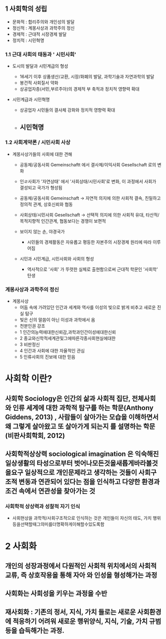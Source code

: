 ## 1 사회학의 성립
+ 문화적 : 합리주의와 개인성의 발달
+ 정신적 : 계몽사상과 과학주의 정신
+ 경제적 : 근대적 시장경제 발달
+ 정치적 : 시민혁명

### 1.1 근대 사회의 태동과 ' 시민사회'

- 도시의 발달과 시민계급의 형성
    - 16세기 이후 상품생산/교환, 시장/화폐의 발달, 과학기술과 자연과학의 발달
    - 봉건적 사회질서 약화
    - 상공업자층(서민,부르주아)의 경제적 부 축적과 정치적 영향력 확대
    
- 시민계급과 시민혁명
    - 상공업자 시민들의 결사체 강화와 정치적 영향력 확대
     - ## 시민혁명


### 1.2 사회계약론 / 시민사회 사상

- 계몽사상가들의 사회에 대한 견해
    - 공동체/공동사회 Gemeinschaftt 에서 결사체/이익사회 Gesellschaft 로의 변화
    - 인ㄹ사회가 '자연상태' 에서 '사회상태/시민사회'로 변화, 이 과정에서 사회가 결성되고 국가가 형성됨
    
    - 공동체/공동사회 Gemeinschaft -> 자연적 의지에 의한 사회적 결속, 친밀하고 정의적 관계, 상호신뢰와 협동
    - 사회상태/시민사회 Gesellschaft -> 선택적 의지에 의한 사회적 유대, 타산적/목적지향적 인간관계, 협동보다는 경쟁이 보편적
    
    - 보이지 않는 손, 야경국가 
        - 시민들의 경제활동은 자유롭고 평등한 자본주의 시장경제 원리에 따라 이루어짐
        
    - 시민과 시민계급, 시민사회와 사회의 형성
        - 역사적으로 '사회' 가 뚜렷한 실체로 출현함으로써 근대적 학문인 '사회학' 탄생
        
### 계몽사상과 과학주의 정신

- 계몽사상 
    - 어둠 속에 가려있던 인간과 세계와 역사를 이성의 빛으로 밝게 비추고 새로운 진실 탐구
    - 빛은 신의 말씀이 아닌 이성과 과학에서 옴
    - 천분인권 강조
    + 1 인간의능력에대한신뢰감,과학과인간이성에대한신뢰 
    -  2 종교와신학적세계관및그에따른각종사회현실에대한 
    -  3 비판정신
    -  4 인간과 사회에 대한 자율적인 관심
    -  5 인류사회의 진보에 대한 믿음
    

# 사회학 이란?
## 사회학 Sociology은 인간의 삶과 사회적 집단, 전체사회와 인류 세계에 대한 과학적 탐구를 하는 학문(Anthony Giddens, 2013) , 사람들이 살아가는 모습을 이해하면서 왜 그렇게 살아왔고 또 살아가게 되는지 를 설명하는 학문(비판사회학회, 2012)


##    사회학적상상력 sociological imagination 은 익숙해진 일상생활의 타성으로부터 벗어나모든것을새롭게바라볼것을요구 일상적으로 개인문제라고 생각하는 것들이 사회구조적 변동과 연관되어 있다는 점을 인식하고 다양한 환경과 조건 속에서 연관성을 찾아가는 것



### 사회학적 상상력과 성찰적 자기 인식

 - 사회현상을 과학적/사회구조적으로 인식하는 것은 개인들이 자신의 태도, 가치 행위등을선택할때그의미를더명확하게이해할수있도록함

# 2 사회화

## 개인의 성장과정에서 다원적인 사회적 위치에서의 사회적 교류, 즉 상호작용을 통해 자아 와 인성을 형성해가는 과정

## 사회화는 사회성을 키우는 과정을 수반

## 재사회화 : 기존의 정서, 지식, 가치 들로는 새로운 사회환경에 적응하기 어려워 새로운 행위양식, 지식, 기술, 가치 규범 등을 습득해가는 과정.
